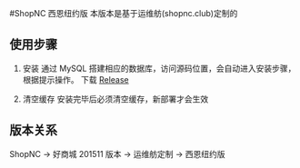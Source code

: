 #ShopNC 西恩纽约版
本版本是基于运维舫(shopnc.club)定制的

## 使用步骤
1. 安装
通过 MySQL 搭建相应的数据库，访问源码位置，会自动进入安装步骤，根据提示操作。
下载 [Release](https://github.com/dotku/shopnc_cnnewyork/releases)

2. 清空缓存
安装完毕后必须清空缓存，新部署才会生效

## 版本关系
ShopNC -> 好商城 201511 版本 -> 运维舫定制 -> 西恩纽约版

